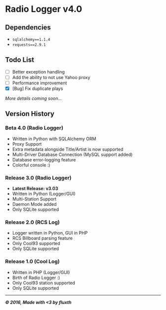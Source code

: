 # Radio Logger v4.0

## Dependencies
- `sqlalchemy==1.1.4`
- `requests==2.9.1`

## Todo List
- [ ] Better exception handling
- [ ] Add the ability to not use Yahoo proxy
- [ ] Performance improvement
- [x] [Bug] Fix duplicate plays

_More details coming soon..._

## Version History
### Beta 4.0 (Radio Logger)
- Written in Python with SQLAlchemy ORM
- Proxy Support
- Extra metadata alongside Title/Artist is now supported
- Multi-Driver Database Connection (MySQL support added)
- Database error-logging feature
- Colorful console :)

### Release 3.0 (Radio Logger)
- __Latest Release: v3.03__
- Written in Python (Logger/GUI)
- Multi-Station Support
- Daemon Mode added
- Only SQLite supported

### Release 2.0 (RCS Log)
- Logger written in Python, GUI in PHP
- RCS Billboard parsing feature
- Only Cool93 supported
- Only SQLite supported

### Release 1.0 (Cool Log)
- Written in PHP (Logger/GUI)
- Birth of Radio Logger :)
- Only Cool93 station supported
- Only SQLite supported

-----
___&copy; 2016, Made with <3 by fluxth___
